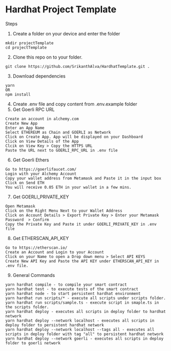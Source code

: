 # Hardhat Project Template

Steps

1. Create a folder on your device and enter the folder
```
mkdir projectTemplate
cd projectTemplate
```
2. Clone this repo on to your folder.
```
git clone https://github.com/SrikanthAlva/HardhatTemplate.git .
```
3. Download dependencies
```
yarn 
OR
npm install
```
4. Create .env file and copy content from .env.example folder
5. Get Goerli RPC URL
```
Create an account in alchemy.com
Create New App
Enter an App Name
Select ETHEREUM as Chain and GOERLI as Network
Click on Create App. App will be displayed on your Dashboard
Click on View Details of the App
Clcik on View Key > Copy the HTTPS URL
Paste the URL next to GOERLI_RPC_URL in .env file 
```
6. Get Goerli Ethers
```
Go to https://goerlifaucet.com/
Login with your Alchemy Account
Copy your wallet address from Metamask and Paste it in the input box
Click on Send ETH
You will receive 0.05 ETH in your wallet in a few mins.
```
7. Get GOERLI_PRIVATE_KEY
```
Open Metamask
Click on the Right Menu Next to your Wallet Address
Click on Account Details > Export Private Key > Enter your Metamask Password  > Confirm
Copy the Private Key and Paste it under GOERLI_PRIVATE_KEY in .env file
```
8. Get ETHERSCAN_API_KEY
```
Go to https://etherscan.io/
Create an Account and Login to your Account
Click on your Name to open a Drop down menu > Select API KEYS
Create New API Key and Paste the API KEY under ETHERSCAN_API_KEY in .env file.
```
9. General Commands
```
yarn hardhat compile - to compile your smart contract
yarn hardhat test - to execute tests of the smart contract
yarn hardhat node - to start persistent hardhat environment 
yarn hardhat run scripts/* - execute all scripts under scripts folder.
yarn hardhat run scripts/sample.ts - execute script in smaple.ts in the scripts folder.
yarn hardhat deploy - executes all scripts in deploy folder to hardhat network
yarn hardhat deploy --network localhost - executes all scripts in deploy folder to persistent hardhat network
yarn hardhat deploy --network localhost --tags all - executes all scripts in deploy folder with tag "all" to persistent hardhat network
yarn hardhat deploy --network goerli - executes all scripts in deploy folder to goerli network
```


